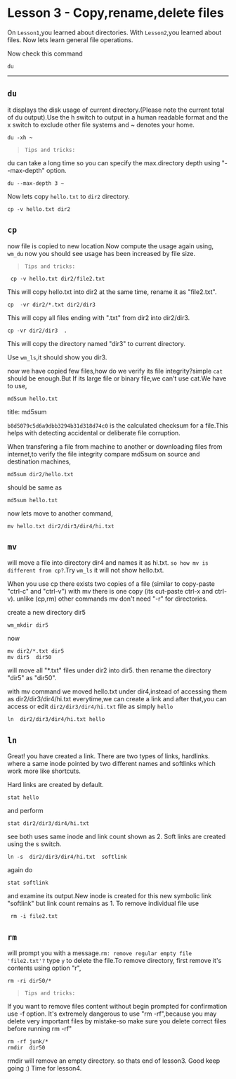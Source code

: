 

# Lesson 3 - Copy,rename,delete files 

On `Lesson1`,you learned about directories.
With `Lesson2`,you learned about files.
Now lets learn general file operations.

Now check this command

	du


----



## `du`

it displays the disk usage of current directory.(Please note the current 
total of du output).Use  the h switch to output in a human readable format
and the x switch to exclude other file systems and ~ denotes your home. 

	du -xh ~

>`Tips and tricks:`

du can take a long time so you can specify the max.directory depth
using "--max-depth" option.

	du --max-depth 3 ~

Now lets copy  `hello.txt` to `dir2` directory.

	cp -v hello.txt dir2

## `cp`

now file is copied to new location.Now compute the usage again using,
`wm_du` now you should see usage has been increased by file size.

>`Tips and tricks:`

	 cp -v hello.txt dir2/file2.txt

This will copy hello.txt into dir2 at the same time, rename it as "file2.txt".


	cp  -vr dir2/*.txt dir2/dir3 

This will copy all files ending with ".txt" from dir2 into dir2/dir3.

	cp -vr dir2/dir3  .

This will copy the directory named "dir3" to current directory.

Use `wm_ls`,it should show you dir3.

now we have copied few files,how do we verify its file integrity?simple 
`cat` should be enough.But If its large file or binary file,we can't use
cat.We have to use,

	md5sum hello.txt 
title: md5sum

`b8d5079c5d6a9dbb3294b31d318d74c0` is the calculated checksum
for a file.This helps with detecting accidental or deliberate 
file corruption.

When transfering a file from machine to another or downloading 
files from internet,to verify the file integrity compare md5sum 
on source and destination machines,

	md5sum dir2/hello.txt
should be same as 

	md5sum hello.txt

now lets move to another command,

	mv hello.txt dir2/dir3/dir4/hi.txt

## `mv`

will move a file into  directory dir4 and names it as hi.txt.
`so how mv is different from cp?`.Try `wm_ls` it will not show hello.txt.

When you use cp there exists two copies of a file
(similar to copy-paste "ctrl-c" and "ctrl-v") with mv
there is one copy (its cut-paste ctrl-x and ctrl-v).
unlike (cp,rm) other commands mv don't need "-r" for directories.

create a new directory dir5 

	wm_mkdir dir5 
now 

	mv dir2/*.txt dir5
	mv dir5  dir50
will move all "*.txt" files under dir2 into dir5.
then rename the directory "dir5" as "dir50".

with mv command we moved hello.txt under dir4,instead of 
accessing them as dir2/dir3/dir4/hi.txt everytime,we can create
a link and after that,you can access or edit `dir2/dir3/dir4/hi.txt` file
as simply `hello`

	ln  dir2/dir3/dir4/hi.txt hello 
## `ln`

Great! you have created a link. There are two types of links, hardlinks.
where a same inode pointed by two different names and softlinks which 
work more like shortcuts.

Hard links are created by default.

	stat hello
and perform 

	stat dir2/dir3/dir4/hi.txt
see both uses same inode and link count shown as 2.
Soft links are created using the s switch.

	ln -s  dir2/dir3/dir4/hi.txt  softlink
again do 

	stat softlink
and examine its output.New inode is created for this new symbolic link "softlink" but link count remains as 1.
To remove individual file use

	 rm -i file2.txt 


## `rm`

will prompt you with a message.`rm: remove regular empty file 'file2.txt'?`
type `y` to delete the file.To remove directory,
first remove it's contents using option "r",

	rm -ri dir50/*


>`Tips and tricks:`

If you want to remove files content without begin prompted for confirmation use -f option.
It's extremely dangerous to use "rm -rf",because you may delete very important files by
mistake-so make sure you delete correct files before running rm -rf"


	rm -rf junk/*
	rmdir  dir50

rmdir will remove an empty directory. so thats end of lesson3.
Good keep going :) Time for
lesson4.

